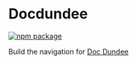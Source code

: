 # Docdundee

[![npm package](https://img.shields.io/npm/v/@docdundee/docnav)](https://www.npmjs.com/package/@docdundee/docnav)

Build the navigation for [Doc Dundee](https://github.com/synw/docdundee)
